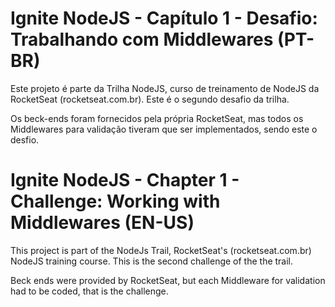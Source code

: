 # Ignite NodeJS - Capítulo 1 - Desafio: Trabalhando com Middlewares  (PT-BR)

Este projeto é parte da Trilha NodeJS,  curso de treinamento de NodeJS da RocketSeat (rocketseat.com.br). Este é o segundo desafio da trilha.

Os beck-ends foram fornecidos pela própria RocketSeat, mas todos os Middlewares para validação tiveram que ser implementados, sendo este o desfio.

# Ignite NodeJS - Chapter 1 - Challenge: Working with Middlewares (EN-US)

This project is part of the NodeJs Trail, RocketSeat's (rocketseat.com.br) NodeJS training course. This is the second challenge of the the trail.

Beck ends were provided by RocketSeat, but each Middleware for validation had to be coded, that is the challenge.


